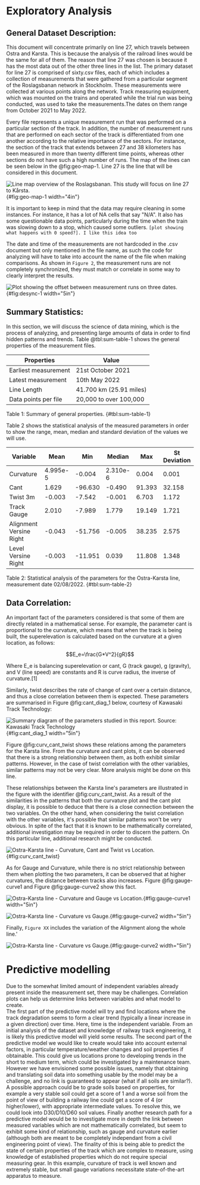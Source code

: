 # Exploratory Analysis
## General Dataset Description: 
This document will concentrate primarily on line 27, which travels between Ostra and Karsta. This is because the analysis of the railroad lines would be the same for all of them. The reason that line 27 was chosen is because it has the most data out of the other three lines in the list. The primary dataset for line 27 is comprised of sixty.csv files, each of which includes a collection of measurements that were gathered from a particular segment of the Roslagsbanan network in Stockholm. These measurements were collected at various points along the network. Track measuring equipment, which was mounted on the trains and operated while the trial run was being conducted, was used to take the measurements.The dates on them range from October 2021 to May 2022.

 

Every file represents a unique measurement run that was performed on a particular section of the track. In addition, the number of measurement runs that are performed on each sector of the track is differentiated from one another according to the relative importance of the sectors. For instance, the section of the track that extends between 27 and 38 kilometers has been measured in more than twenty different time points, whereas other sections do not have such a high number of runs. The map of the lines can be seen below in the @fig:geo-map-1. Line 27 is the line that will be considered in this document.

![Line map overview of the Roslagsbanan. This study will focus on line 27 to Kårsta.](images/RB-sl-map.png){#fig:geo-map-1 width="4in"}

It is important to keep in mind that the data may require cleaning in some instances. For instance, it has a lot of NA cells that say "N/A". It also has some questionable data points, particularly during the time when the train was slowing down to a stop, which caused some outliers. `[plot showing what happens with 0 speed?]. I like this idea too`

The date and time of the measurements are not hardcoded in the .csv document but only mentioned in the file name, as such the code for analyzing will have to take into account the name of the file when making comparisons. As shown in `Figure 2`, the measurement runs are not completely synchronized, they must match or correlate in some way to clearly interpret the results. 

![Plot showing the offset between measurement runs on three dates.](images/desync.png){#fig:desync-1 width="5in"}

## Summary Statistics:
In this section, we will discuss the science of data mining, which is the process of analyzing, and presenting large amounts of data in order to find hidden patterns and trends.
 Table @tbl:sum-table-1 shows the general properties of the measurement files. 

| Properties | Value |
|----------|----------|
| Earliest measurement | 21st October 2021 |
| Latest measurement | 10th May 2022 |
| Line Length | 41.700 km (25.91 miles) |
| Data points per file | 20,000 to over 100,000 |

Table 1: Summary of general properties. {#tbl:sum-table-1}

Table 2 shows the statistical analysis of the measured parameters in order to show the range, mean, median and standard deviation of the values we will use. 

| Variable | Mean | Min | Median | Max | St Deviation |
|----------|----------|----------|----------|----------|----------|
| Curvature | 4.995e-5 | -0.004 | 2.310e-6 |0.004 | 0.001|
| Cant|1.629| -96.630 | -0.490 |	91.393 |32.158|
| Twist 3m |  -0.003 | -7.542 | -0.001 |	6.703 |1.172|
| Track Gauge |  2.010 | -7.989 | 1.779 |19.149 |1.721|
| Alignment Versine Right|  -0.043 | -51.756 | -0.005 |38.235 |2.575|
| Level Versine Right |  -0.003 | -11.951 | 0.039|11.808 |1.348|

Table 2: Statistical analysis of the parameters for the Ostra-Karsta line, measurement date 02/08/2022. {#tbl:sum-table-2}


## Data Correlation:
An important fact of the parameters considered is that some of them are directly related in a mathematical sense. For example, the parameter cant is proportional to the curvature, which means that when the track is being built, the superelevation is calculated based on the curvature at a given location, as follows:

$$E_e=\frac{G*V^2}{gR}$$

Where E_e is balancing superelevation or cant, G (track gauge), g (gravity), and V (line speed) are constants and R is curve radius, the inverse of curvature.[1] 

Similarly, twist describes the rate of change of cant over a certain distance, and thus a close correlation between them is expected. These parameters are summarised in Figure @fig:cant_diag_1 below, courtesy of Kawasaki Track Technology:

![Summary diagram of the parameters studied in this report. Source: Kawasaki Track Technology](images/CantEtcDiagram.png){#fig:cant_diag_1 width="5in"}

Figure @fig:curv_cant_twist shows these relations among the parameters for the Karsta line. From the curvature and cant plots, it can be observed that there is a strong relationship between them, as both exhibit similar patterns. However, in the case of twist correlation with the other variables, similar patterns may not be very clear. More analysis might be done on this line. 

These relationships between the Karsta line's parameters are illustrated in the figure with the identifier @fig:curv_cant_twist. As a result of the similarities in the patterns that both the curvature plot and the cant plot display, it is possible to deduce that there is a close connection between the two variables. On the other hand, when considering the twist correlation with the other variables, it's possible that similar patterns won't be very obvious. In spite of the fact that it is known to be mathematically correlated, additional investigation may be required in order to discern the pattern. On this particular line, additional research might be conducted.

![**Ostra-Karsta line - Curvature, Cant and Twist vs Location.**](images/Karsta-Curv,Cant,Twist.PNG){#fig:curv_cant_twist}

As for Gauge and Curvature, while there is no strict relationship between them when plotting the two parameters, it can be observed that at higher curvatures, the distance between tracks also increases. Figure @fig:gauge-curve1 and Figure @fig:gauge-curve2 show this fact. 

![**Ostra-Karsta line - Curvature and Gauge vs Location.**](images/Karsta_Gauge_Curvature.PNG){#fig:gauge-curve1 width="5in"}

![**Ostra-Karsta line - Curvature vs Gauge.**](images/Karsta_Gauge_Curvature2.PNG){#fig:gauge-curve2 width="5in"}

Finally, `Figure XX` includes the variation of the Alignment along the whole line.'

![**Ostra-Karsta line - Curvature vs Gauge.**](images/Alignment.png){#fig:gauge-curve2 width="5in"}



# Predictive modelling
Due to the somewhat limited amount of independent variables already present inside the measurement set, there may be challenges. Correlation plots can help us determine links between variables and what model to create.  
The first part of the predictive model will try and find locations where the track degradation seems to form a clear trend (typically a linear increase in a given direction) over time. Here, time is the independent variable. From an initial analysis of the dataset and knowledge of railway track engineering, it is likely this predictive model will yield some results.
The second part of the predictive model we would like to create would take into account external factors, in particular temperature/weather changes and soil properties if obtainable. This could give us locations prone to developing trends in the short to medium term, which could be investigated by a maintenance team.  However we have envisioned some possible issues, namely that obtaining and translating soil data into something usable by the model may be a challenge, and no link is guaranteed to appear (what if all soils are similar?). A possible approach could be to grade soils based on properties, for example a very stable soil could get a score of 1 and a worse soil from the point of view of building a railway line could get a score of 4 (or higher/lower), with appropriate intermediate values. To resolve this, we could look into D30/D10/D60 soil values. 
Finally another research path for a predictive model would be to investigate more in depth the link between measured variables which are not mathematically correlated, but seem to exhibit some kind of relationship, such as gauge and curvature earlier (although both are meant to be completely independant from a civil engineering point of view). The finality of this is being able to predict the state of certain properties of the track which are complex to measure, using knowledge of established properties which do not require special measuring gear. In this example, curvature of track is well known and extremely stable, but small gauge variations necessitate state-of-the-art apparatus to measure.   

